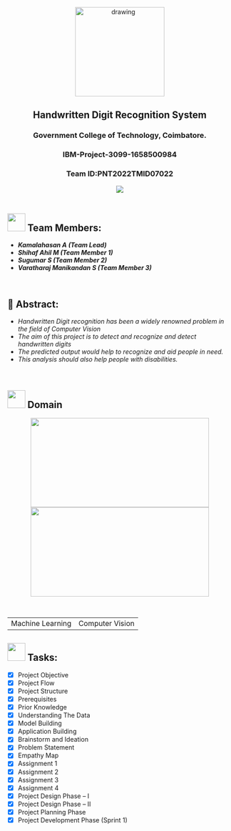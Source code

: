 <br>
<div align="center">
  <img src="https://upload.wikimedia.org/wikipedia/commons/5/51/IBM_logo.svg"  align="center" alt="drawing" width="200" />
  <h2 align="center">Handwritten Digit Recognition System<br></h2><h3>Government College of Technology, Coimbatore.<br></h3><h3>
IBM-Project-3099-1658500984</h3><h3>Team ID:PNT2022TMID07022</h3><img src="https://upload.wikimedia.org/wikipedia/commons/2/27/MnistExamples.png">
</div>
 <br> 
  

<h2><img src="https://raw.githubusercontent.com/Tarikul-Islam-Anik/Animated-Fluent-Emojis/master/Emojis/People%20with%20professions/Man%20Technologist%20Light%20Skin%20Tone.png" width="40px"> Team Members: </h2> 
<ul><i>
  <li><strong>Kamalahasan A (Team Lead)</strong></li>
  <li><strong>Shihaf Ahil M (Team Member 1)</strong></li>
  <li><strong>Sugumar S (Team Member 2)</strong></li>
  <li><strong>Varatharaj Manikandan S (Team Member 3)</strong></li>
  </i>
  </ul>
<br>


<h2>📃 Abstract:</h2><i>
<ul>
<li>Handwritten Digit recognition has been a widely renowned problem in the field of Computer Vision</li>
<li>The aim of this project is to detect and recognize and detect handwritten digits</li>
<li>The predicted output would help to recognize and aid people in need. </li>
<li>This analysis should also help people with disabilities. </li>
  </i>
  </ul>
<br>
  
  <h2><img src="https://raw.githubusercontent.com/Tarikul-Islam-Anik/Animated-Fluent-Emojis/master/Emojis/Travel%20and%20places/Rocket.png" width="40px"> Domain</h2>

<p float="middle" align="center">
    <img src="https://raw.githubusercontent.com/blurred-machine/blurred-machine/master/animation.gif" width=400 height=200>
    <img src="https://images.squarespace-cdn.com/content/v1/5feb53185d3dab691b47361b/1609930650139-9NRI63XUJ29Y7E9LEA9G/12eca-machine-learning.gif" width=400 height=200>
</p>
<div align="center">
<table> 
  <tr>
    <td>Machine Learning</td>&nbsp;
    <td>Computer Vision</td>
  </tr>
 </table>

  </div>
  
  <!-- tasks -->
  <h2> <img src="https://raw.githubusercontent.com/Tarikul-Islam-Anik/Animated-Fluent-Emojis/master/Emojis/Hand%20gestures/Mechanical%20Arm.png" width="40px"> Tasks: </h2>

- [x] Project Objective <br>
- [x] Project Flow <br>
- [x] Project Structure <br>
- [x] Prerequisites <br>
- [x] Prior Knowledge <br>
- [x] Understanding The Data <br>
- [x] Model Building <br>
- [x] Application Building <br>     
- [x] Brainstorm and Ideation <br>
- [x] Problem Statement <br>
- [x] Empathy Map <br>
- [x] Assignment 1 <br>
- [x] Assignment 2  <br>
- [x] Assignment 3  <br>  
- [x] Assignment 4  <br>
- [x] Project Design Phase – I <br>
- [x] Project Design Phase – II <br>
- [x] Project Planning Phase <br>
- [x] Project Development Phase (Sprint 1) <br>    
